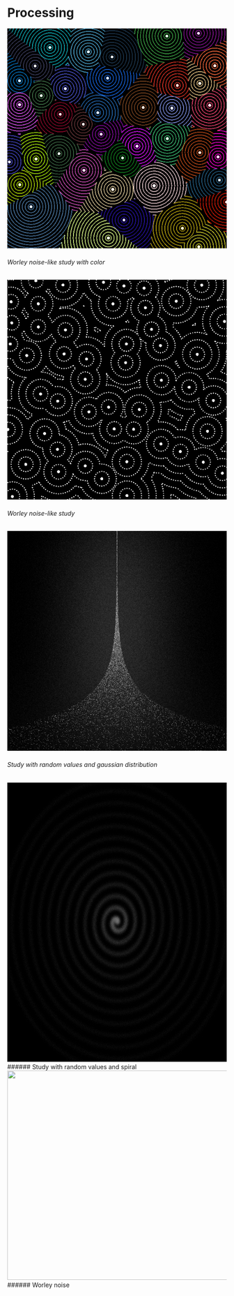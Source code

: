 # Processing

![worleydots-000002](https://github.com/lporanta/Processing/blob/master/demo/worleydots-000002.png)
###### Worley noise-like study with color

![worleydots-000026](https://github.com/lporanta/Processing/blob/master/demo/worleydots-000026.png)
###### Worley noise-like study

![randomStudy-000690](https://github.com/lporanta/Processing/blob/master/demo/randomStudy-000690.png)
###### Study with random values and gaussian distribution

<img src="https://github.com/lporanta/Processing/blob/master/demo/randomStudy-002863.png" width="640" height="640">
###### Study with random values and spiral

<img src="https://github.com/lporanta/Processing/blob/master/demo/ezgif-2-96863537cdc3.gif" width="640" height="480">
###### Worley noise
